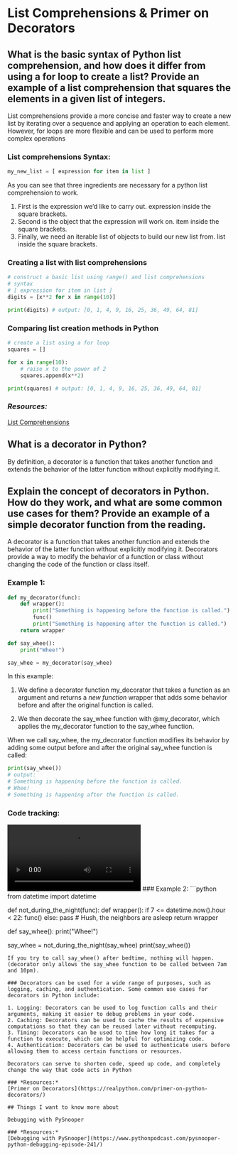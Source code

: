 # List Comprehensions & Primer on Decorators

## What is the basic syntax of Python list comprehension, and how does it differ from using a for loop to create a list? Provide an example of a list comprehension that squares the elements in a given list of integers.

List comprehensions provide a more concise and faster way to create a new list by iterating over a sequence and applying an operation to each element. However, for loops are more flexible and can be used to perform more complex operations

### List comprehensions Syntax:
```python
my_new_list = [ expression for item in list ]
```
As you can see that three ingredients are necessary for a python list comprehension to work.

1. First is the expression we’d like to carry out. expression inside the square brackets.
2. Second is the object that the expression will work on. item inside the square brackets.
3. Finally, we need an iterable list of objects to build our new list from. list inside the square brackets.

### Creating a list with list comprehensions
```python
# construct a basic list using range() and list comprehensions
# syntax
# [ expression for item in list ]
digits = [x**2 for x in range(10)]

print(digits) # output: [0, 1, 4, 9, 16, 25, 36, 49, 64, 81]
```

### Comparing list creation methods in Python
```python
# create a list using a for loop
squares = []

for x in range(10):
    # raise x to the power of 2
    squares.append(x**2)

print(squares) # output: [0, 1, 4, 9, 16, 25, 36, 49, 64, 81]
```
### *Resources:*
[List Comprehensions](https://www.pythonforbeginners.com/basics/list-comprehensions-in-python)

## What is a decorator in Python?
By definition, a decorator is a function that takes another function and extends the behavior of the latter function without explicitly modifying it.


## Explain the concept of decorators in Python. How do they work, and what are some common use cases for them? Provide an example of a simple decorator function from the reading.
A decorator is a function that takes another function and extends the behavior of the latter function without explicitly modifying it. Decorators provide a way to modify the behavior of a function or class without changing the code of the function or class itself.

### Example 1:
```python
def my_decorator(func):
    def wrapper():
        print("Something is happening before the function is called.")
        func()
        print("Something is happening after the function is called.")
    return wrapper

def say_whee():
    print("Whee!")

say_whee = my_decorator(say_whee)
```
In this example: 
1. We define a decorator function my_decorator that takes a function as an argument and returns a *new function* wrapper that adds some behavior before and after the original function is called.

2. We then decorate the say_whee function with @my_decorator, which applies the my_decorator function to the say_whee function.

When we call say_whee, the my_decorator function modifies its behavior by adding some output before and after the original say_whee function is called:

```python
print(say_whee())
# output:
# Something is happening before the function is called.
# Whee!
# Something is happening after the function is called.
```
### Code tracking:
<!-- [Example 1](https://drive.google.com/file/d/1uB1tpjw9VNRBcqaTaXA4sdYWSkdrWCe3/view?usp=share_link) -->

<video src="https://drive.google.com/file/d/1uB1tpjw9VNRBcqaTaXA4sdYWSkdrWCe3/view?usp=share_link" controls="controls" style="max-width: 730px;">
</video>
### Example 2:
```python
from datetime import datetime

def not_during_the_night(func):
    def wrapper():
        if 7 <= datetime.now().hour < 22:
            func()
        else:
            pass  # Hush, the neighbors are asleep
    return wrapper

def say_whee():
    print("Whee!")

say_whee = not_during_the_night(say_whee)
print(say_whee())
```
If you try to call say_whee() after bedtime, nothing will happen.(decorator only allows the say_whee function to be called between 7am and 10pm).

### Decorators can be used for a wide range of purposes, such as logging, caching, and authentication. Some common use cases for decorators in Python include:

1. Logging: Decorators can be used to log function calls and their arguments, making it easier to debug problems in your code.
2. Caching: Decorators can be used to cache the results of expensive computations so that they can be reused later without recomputing.
3. Timing: Decorators can be used to time how long it takes for a function to execute, which can be helpful for optimizing code.
4. Authentication: Decorators can be used to authenticate users before allowing them to access certain functions or resources.

Decorators can serve to shorten code, speed up code, and completely change the way that code acts in Python

### *Resources:*
[Primer on Decorators](https://realpython.com/primer-on-python-decorators/)

## Things I want to know more about

Debugging with PySnooper

### *Resources:*
[Debugging with PySnooper](https://www.pythonpodcast.com/pysnooper-python-debugging-episode-241/)
